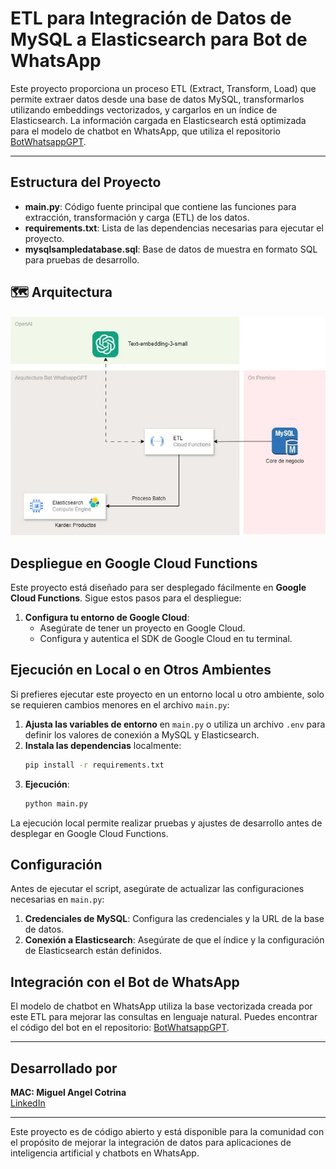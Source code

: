 
# ETL para Integración de Datos de MySQL a Elasticsearch para Bot de WhatsApp

Este proyecto proporciona un proceso ETL (Extract, Transform, Load) que permite extraer datos desde una base de datos MySQL, transformarlos utilizando embeddings vectorizados, y cargarlos en un índice de Elasticsearch. La información cargada en Elasticsearch está optimizada para el modelo de chatbot en WhatsApp, que utiliza el repositorio [BotWhatsappGPT](https://github.com/macespinoza/BotWhatsappGPT).

---

## Estructura del Proyecto

- **main.py**: Código fuente principal que contiene las funciones para extracción, transformación y carga (ETL) de los datos.
- **requirements.txt**: Lista de las dependencias necesarias para ejecutar el proyecto.
- **mysqlsampledatabase.sql**: Base de datos de muestra en formato SQL para pruebas de desarrollo.

## 🗺️ Arquitectura

![Arquitectura](arquitectura.jpg)

## Despliegue en Google Cloud Functions

Este proyecto está diseñado para ser desplegado fácilmente en **Google Cloud Functions**. Sigue estos pasos para el despliegue:

1. **Configura tu entorno de Google Cloud**:
   - Asegúrate de tener un proyecto en Google Cloud.
   - Configura y autentica el SDK de Google Cloud en tu terminal.

## Ejecución en Local o en Otros Ambientes

Si prefieres ejecutar este proyecto en un entorno local u otro ambiente, solo se requieren cambios menores en el archivo `main.py`:

1. **Ajusta las variables de entorno** en `main.py` o utiliza un archivo `.env` para definir los valores de conexión a MySQL y Elasticsearch.
2. **Instala las dependencias** localmente:
   ```bash
   pip install -r requirements.txt
   ```
3. **Ejecución**:
   ```bash
   python main.py
   ```

La ejecución local permite realizar pruebas y ajustes de desarrollo antes de desplegar en Google Cloud Functions.

## Configuración

Antes de ejecutar el script, asegúrate de actualizar las configuraciones necesarias en `main.py`:

1. **Credenciales de MySQL**: Configura las credenciales y la URL de la base de datos.
2. **Conexión a Elasticsearch**: Asegúrate de que el índice y la configuración de Elasticsearch están definidos.

## Integración con el Bot de WhatsApp

El modelo de chatbot en WhatsApp utiliza la base vectorizada creada por este ETL para mejorar las consultas en lenguaje natural. Puedes encontrar el código del bot en el repositorio: [BotWhatsappGPT](https://github.com/macespinoza/BotWhatsappGPT).

---

## Desarrollado por

**MAC: Miguel Angel Cotrina**  
[LinkedIn](https://www.linkedin.com/in/mcotrina/)

---

Este proyecto es de código abierto y está disponible para la comunidad con el propósito de mejorar la integración de datos para aplicaciones de inteligencia artificial y chatbots en WhatsApp.
